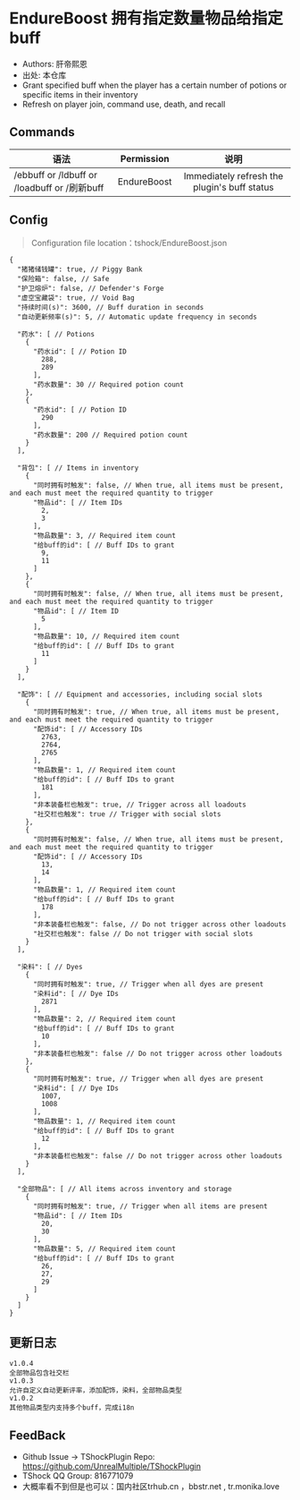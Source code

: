 # EndureBoost 拥有指定数量物品给指定buff

- Authors: 肝帝熙恩
- 出处: 本仓库
- Grant specified buff when the player has a certain number of potions or specific items in their inventory
- Refresh on player join, command use, death, and recall

## Commands

| 语法                                         |  Permission |                      说明                      |
| ------------------------------------------ | :---------: | :------------------------------------------: |
| /ebbuff or /ldbuff or /loadbuff or /刷新buff | EndureBoost | Immediately refresh the plugin's buff status |

## Config

> Configuration file location：tshock/EndureBoost.json

```json5
{
  "猪猪储钱罐": true, // Piggy Bank
  "保险箱": false, // Safe
  "护卫熔炉": false, // Defender's Forge
  "虚空宝藏袋": true, // Void Bag
  "持续时间(s)": 3600, // Buff duration in seconds
  "自动更新频率(s)": 5, // Automatic update frequency in seconds

  "药水": [ // Potions
    {
      "药水id": [ // Potion ID
        288,
        289
      ],
      "药水数量": 30 // Required potion count
    },
    {
      "药水id": [ // Potion ID
        290
      ],
      "药水数量": 200 // Required potion count
    }
  ],

  "背包": [ // Items in inventory
    {
      "同时拥有时触发": false, // When true, all items must be present, and each must meet the required quantity to trigger
      "物品id": [ // Item IDs
        2,
        3
      ],
      "物品数量": 3, // Required item count
      "给buff的id": [ // Buff IDs to grant
        9,
        11
      ]
    },
    {
      "同时拥有时触发": false, // When true, all items must be present, and each must meet the required quantity to trigger
      "物品id": [ // Item ID
        5
      ],
      "物品数量": 10, // Required item count
      "给buff的id": [ // Buff IDs to grant
        11
      ]
    }
  ],

  "配饰": [ // Equipment and accessories, including social slots
    {
      "同时拥有时触发": true, // When true, all items must be present, and each must meet the required quantity to trigger
      "配饰id": [ // Accessory IDs
        2763,
        2764,
        2765
      ],
      "物品数量": 1, // Required item count
      "给buff的id": [ // Buff IDs to grant
        181
      ],
      "非本装备栏也触发": true, // Trigger across all loadouts
      "社交栏也触发": true // Trigger with social slots
    },
    {
      "同时拥有时触发": false, // When true, all items must be present, and each must meet the required quantity to trigger
      "配饰id": [ // Accessory IDs
        13,
        14
      ],
      "物品数量": 1, // Required item count
      "给buff的id": [ // Buff IDs to grant
        178
      ],
      "非本装备栏也触发": false, // Do not trigger across other loadouts
      "社交栏也触发": false // Do not trigger with social slots
    }
  ],

  "染料": [ // Dyes
    {
      "同时拥有时触发": true, // Trigger when all dyes are present
      "染料id": [ // Dye IDs
        2871
      ],
      "物品数量": 2, // Required item count
      "给buff的id": [ // Buff IDs to grant
        10
      ],
      "非本装备栏也触发": false // Do not trigger across other loadouts
    },
    {
      "同时拥有时触发": true, // Trigger when all dyes are present
      "染料id": [ // Dye IDs
        1007,
        1008
      ],
      "物品数量": 1, // Required item count
      "给buff的id": [ // Buff IDs to grant
        12
      ],
      "非本装备栏也触发": false // Do not trigger across other loadouts
    }
  ],

  "全部物品": [ // All items across inventory and storage
    {
      "同时拥有时触发": true, // Trigger when all items are present
      "物品id": [ // Item IDs
        20,
        30
      ],
      "物品数量": 5, // Required item count
      "给buff的id": [ // Buff IDs to grant
        26,
        27,
        29
      ]
    }
  ]
}
```

## 更新日志

```
v1.0.4
全部物品包含社交栏
v1.0.3
允许自定义自动更新评率，添加配饰，染料，全部物品类型
v1.0.2
其他物品类型内支持多个buff，完成i18n
```

## FeedBack

- Github Issue -> TShockPlugin Repo: https://github.com/UnrealMultiple/TShockPlugin
- TShock QQ Group: 816771079
- 大概率看不到但是也可以：国内社区trhub.cn ，bbstr.net , tr.monika.love
